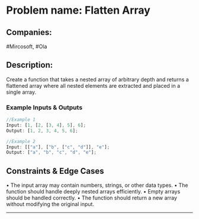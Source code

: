 # Problem name: Flatten Array

## Companies:

#Mircosoft, #Ola

## Description:

Create a function that takes a nested array of arbitrary depth and returns a flattened array where all nested elements are extracted and placed in a single array.

### Example Inputs & Outputs

```js
//Example 1
Input: [1, [2, [3, 4], 5], 6];
Output: [1, 2, 3, 4, 5, 6];

//Example 2
Input: [["a"], ["b", ["c", "d"]], "e"];
Output: ["a", "b", "c", "d", "e"];
```

## Constraints & Edge Cases

• The input array may contain numbers, strings, or other data types.
• The function should handle deeply nested arrays efficiently.
• Empty arrays should be handled correctly.
• The function should return a new array without modifying the original input.

---
